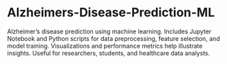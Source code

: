 # Alzheimers-Disease-Prediction-ML
Alzheimer’s disease prediction using machine learning. Includes Jupyter Notebook and Python scripts for data preprocessing, feature selection, and model training. Visualizations and performance metrics help illustrate insights. Useful for researchers, students, and healthcare data analysts.
